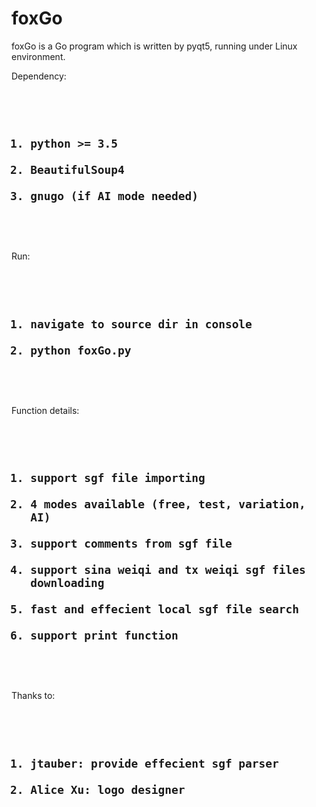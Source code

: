 # foxGo

foxGo is a Go program which is written by pyqt5, running under Linux environment.

Dependency:
<code><h2>
  1. python >= 3.5
  2. BeautifulSoup4
  3. gnugo (if AI mode needed)
</h2></code>

Run:
<code><h2>
  1. navigate to source dir in console
  2. python foxGo.py
</h2></code>

Function details:
<code><h2>
  1. support sgf file importing
  2. 4 modes available (free, test, variation, AI)
  3. support comments from sgf file
  4. support sina weiqi and tx weiqi sgf files downloading
  5. fast and effecient local sgf file search
  6. support print function
</h2></code>

Thanks to:
<code><h2>
  1. jtauber: provide effecient sgf parser
  2. Alice Xu: logo designer
</h2></code>
